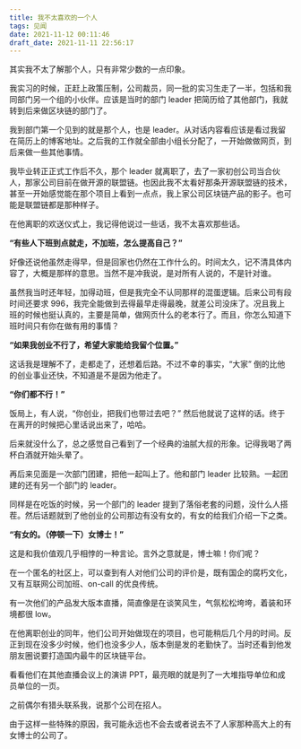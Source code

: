 ```yaml
---
title: 我不太喜欢的一个人
tags: 见闻
date: 2021-11-12 00:11:46
draft_date: 2021-11-11 22:56:17
---
```



其实我不太了解那个人，只有非常少数的一点印象。

我实习的时候，正赶上政策压制，公司裁员，同一批的实习生走了一半，包括和我同部门另一个组的小伙伴。应该是当时的部门 leader 把简历给了其他部门，我就转到后来做区块链的部门了。

我到部门第一个见到的就是那个人，也是 leader。从对话内容看应该是看过我留在简历上的博客地址。之后我的工作就全部由小组长分配了，一开始做做网页，到后来做一些其他事情。

我毕业转正正式工作后不久，那个 leader 就离职了，去了一家初创公司当合伙人，那家公司目前在做开源的联盟链。也因此我不太看好那条开源联盟链的技术，甚至一开始感觉能在那个项目上看到一点点，我上家公司区块链产品的影子。也可能是联盟链都是那种样子。

在他离职的欢送仪式上，我记得他说过一些话，我不太喜欢那些话。

**“有些人下班到点就走，不加班，怎么提高自己？”**

好像还说他虽然走得早，但是回家也仍然在工作什么的。时间太久，记不清具体内容了，大概是那样的意思。当然不是冲我说，是对所有人说的，不是针对谁。

虽然我当时还年轻，加得动班，但是我完全不认同那样的混蛋逻辑。后来公司有段时间还要求 996，我完全能做到去得最早走得最晚，就差公司没床了。况且我上班的时候也挺认真的，主要是简单，做网页什么的老本行了。而且，你怎么知道下班时间只有你在做有用的事情？

**“如果我创业不行了，希望大家能给我留个位置。”**

这话我是理解不了，走都走了，还想着后路。不过不幸的事实，“大家” 倒的比他的创业事业还快，不知道是不是因为他走了。

**“你们都不行！”**

饭局上，有人说，“你创业，把我们也带过去吧？” 然后他就说了这样的话。终于在离开的时候把心里话说出来了，哈哈。

后来就没什么了，总之感觉自己看到了一个经典的油腻大叔的形象。记得我喝了两杯白酒就开始头晕了。

再后来见面是一次部门团建，把他一起叫上了。他和部门 leader 比较熟。一起团建的还有另一个部门的 leader。

同样是在吃饭的时候，另一个部门的 leader 提到了落俗老套的问题，没什么人搭茬。然后话题就到了他创业的公司那边有没有女的，有女的给我们介绍一下之类。

**“有女的。（停顿一下）女博士！”**

这是和我价值观几乎相悖的一种言论。言外之意就是，博士嘛！你们呢？

在一个匿名的社区上，可以查到有人对他们公司的评价是，既有国企的腐朽文化，又有互联网公司加班、on-call 的优良传统。

有一次他们的产品发大版本直播，简直像是在谈笑风生，气氛松松垮垮，着装和环境都很 low。

在他离职创业的同年，他们公司开始做现在的项目，也可能稍后几个月的时间。反正到现在没多少时候，他们也没多少人，版本倒是发的老勤快了。当时还看到他发朋友圈说要打造国内最牛的区块链平台。

看看他们在其他直播会议上的演讲 PPT，最亮眼的就是列了一大堆指导单位和成员单位的一页。

之前偶尔有猎头联系我，说那个公司在招人。

由于这样一些特殊的原因，我可能永远也不会去或者说去不了人家那种高大上的有女博士的公司了。

